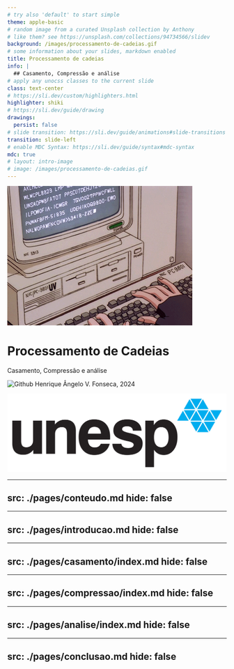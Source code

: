 ```yaml
---
# try also 'default' to start simple
theme: apple-basic
# random image from a curated Unsplash collection by Anthony
# like them? see https://unsplash.com/collections/94734566/slidev
background: /images/processamento-de-cadeias.gif
# some information about your slides, markdown enabled
title: Processamento de cadeias
info: |
  ## Casamento, Compressão e análise
# apply any unocss classes to the current slide
class: text-center
# https://sli.dev/custom/highlighters.html
highlighter: shiki
# https://sli.dev/guide/drawing
drawings:
  persist: false
# slide transition: https://sli.dev/guide/animations#slide-transitions
transition: slide-left
# enable MDC Syntax: https://sli.dev/guide/syntax#mdc-syntax
mdc: true
# layout: intro-image
# image: /images/processamento-de-cadeias.gif
---
```


<div class="absolute top-0 left-0 flex items-center justify-center w-full h-full -z-10">
<img
  src="/images/processamento-de-cadeias.gif" 
  alt=""
  class="object-cover w-full h-full scale-105"
/>
<!-- <div class="absolute top-0 left-0 w-full h-full bg-white bg-opacity-70"/> -->
</div>

<div class="w-full flex justify-center items-center">
<div class="px-4 pt-2 rounded-lg bg-black/50 backdrop-blur-8 flex flex-col justify-center items-center text-white z-10 w-fit">
<h1>Processamento de Cadeias</h1>
<p>Casamento, Compressão e análise</p>
</div>
</div>

<div class="absolute z-10 flex flex-row items-center gap-4 p-2 text-white rounded-lg bottom-10 bg-black/50 backdrop-blur-8">
  <img src="https://github.com/tamicktom.png" alt="Github" class="transition-all rounded-full hover:shadow-lg size-12 hover:scale-105" />
  <span class="font-700">
    Henrique Ângelo V. Fonseca, 2024
  </span>
</div>



<img 
  src="/images/logo-unesp.jpg" 
  alt="" 
  class="w-full absolute bottom-10 right-10 max-w-[128px] overflow-hidden rounded-lg bg-white p-2 z-10"
/>

---
src: ./pages/conteudo.md
hide: false
---

---
src: ./pages/introducao.md
hide: false
---

---
src: ./pages/casamento/index.md
hide: false
---

---
src: ./pages/compressao/index.md
hide: false
---

---
src: ./pages/analise/index.md
hide: false
---

---
src: ./pages/conclusao.md
hide: false
---
